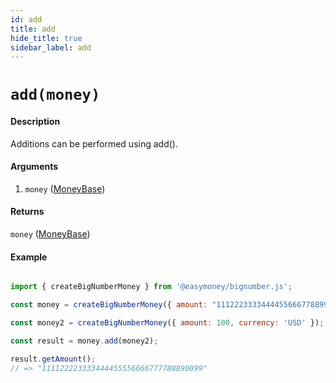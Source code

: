 ```yaml
---
id: add
title: add
hide_title: true
sidebar_label: add
---
```


# `add(money)`

#### Description

Additions can be performed using add().

#### Arguments

1. `money` ([MoneyBase](Description.md#moneybase))

#### Returns

`money` ([MoneyBase](Description.md#moneybase))

#### Example

```js

import { createBigNumberMoney } from '@easymoney/bignumber.js';

const money = createBigNumberMoney({ amount: "111222333344445566677889999", currency: 'USD' });

const money2 = createBigNumberMoney({ amount: 100, currency: 'USD' });

const result = money.add(money2);

result.getAmount();
// => "111122223333444455556666777788890099"


```
